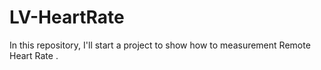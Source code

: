 # LV-HeartRate
In this repository, I'll start a project to show how to measurement Remote Heart Rate . 
